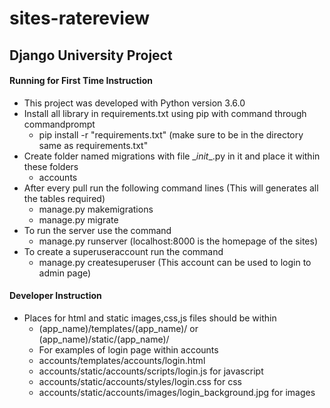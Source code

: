 # sites-ratereview
## Django University Project
#### Running for First Time Instruction

- This project was developed with Python version 3.6.0
- Install all library in requirements.txt using pip with command through commandprompt
  - pip install -r "requirements.txt" (make sure to be in the directory same as requirements.txt"
- Create folder named migrations with file \__init__.py in it and place it within these folders
  - accounts
- After every pull run the following command lines (This will generates all the tables required)
  - manage.py makemigrations
  - manage.py migrate
- To run the server use the command
  - manage.py runserver (localhost:8000 is the homepage of the sites)
- To create a superuseraccount run the command
  - manage.py createsuperuser (This account can be used to login to admin page)


#### Developer Instruction

- Places for html and static images,css,js files should be within
  - (app_name)/templates/(app_name)/ or (app_name)/static/(app_name)/
  - For examples of login page within accounts
  - accounts/templates/accounts/login.html
  - accounts/static/accounts/scripts/login.js for javascript
  - accounts/static/accounts/styles/login.css for css
  - accounts/static/accounts/images/login_background.jpg for images
